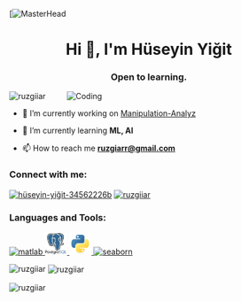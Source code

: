 [![MasterHead](https://camo.githubusercontent.com/2089c5a30ec40d4be7fc344934499d7bd17fb4924b1b4584b42ca35a808c0198/68747470733a2f2f6d65646961342e67697068792e636f6d2f6d656469612f636f7851484b415347363048724874766b742f67697068792e6769663f6369643d6563663035653437336e75393274707a6262793635616739756977676e3176387132766e3436617861707a6465616830267269643d67697068792e6769662663743d67)
<h1 align="center">Hi 👋, I'm Hüseyin Yiğit</h1>
<h3 align="center">Open to learning.</h3>
<img align="right" alt="Coding" width="400" src="https://images.squarespace-cdn.com/content/v1/56af9236b6aa60cdf1c52b4b/1464950341113-VN4PQR9DU6LSKDIVHPGI/image-asset.gif?format=750w">


<p align="left"> <img src="https://komarev.com/ghpvc/?username=ruzgiiar&label=Profile%20views&color=0e75b6&style=flat" alt="ruzgiiar" /> </p>

- 🔭 I’m currently working on [Manipulation-Analyz](https://github.com/ruzgiiar/Manipulation-Analyz)

- 🌱 I’m currently learning **ML, AI**

- 📫 How to reach me **ruzgiarr@gmail.com**

<h3 align="left">Connect with me:</h3>
<p align="left">
<a href="https://linkedin.com/in/hüseyin-yiğit-34562226b" target="blank"><img align="center" src="https://raw.githubusercontent.com/rahuldkjain/github-profile-readme-generator/master/src/images/icons/Social/linked-in-alt.svg" alt="hüseyin-yiğit-34562226b" height="30" width="40" /></a>
<a href="https://www.hackerrank.com/ruzgiiar" target="blank"><img align="center" src="https://raw.githubusercontent.com/rahuldkjain/github-profile-readme-generator/master/src/images/icons/Social/hackerrank.svg" alt="ruzgiiar" height="30" width="40" /></a>
</p>

<h3 align="left">Languages and Tools:</h3>
<p align="left"> <a href="https://www.mathworks.com/" target="_blank" rel="noreferrer"> <img src="https://upload.wikimedia.org/wikipedia/commons/2/21/Matlab_Logo.png" alt="matlab" width="40" height="40"/> </a> <a href="https://www.postgresql.org" target="_blank" rel="noreferrer"> <img src="https://raw.githubusercontent.com/devicons/devicon/master/icons/postgresql/postgresql-original-wordmark.svg" alt="postgresql" width="40" height="40"/> </a> <a href="https://www.python.org" target="_blank" rel="noreferrer"> <img src="https://raw.githubusercontent.com/devicons/devicon/master/icons/python/python-original.svg" alt="python" width="40" height="40"/> </a> <a href="https://seaborn.pydata.org/" target="_blank" rel="noreferrer"> <img src="https://seaborn.pydata.org/_images/logo-mark-lightbg.svg" alt="seaborn" width="40" height="40"/> </a> </p>

<p><img align="left" src="https://github-readme-stats.vercel.app/api/top-langs?username=ruzgiiar&show_icons=true&locale=en&layout=compact" alt="ruzgiiar" /></p>

<p>&nbsp;<img align="center" src="https://github-readme-stats.vercel.app/api?username=ruzgiiar&show_icons=true&locale=en" alt="ruzgiiar" /></p>

<p><img align="center" src="https://github-readme-streak-stats.herokuapp.com/?user=ruzgiiar&" alt="ruzgiiar" /></p>

